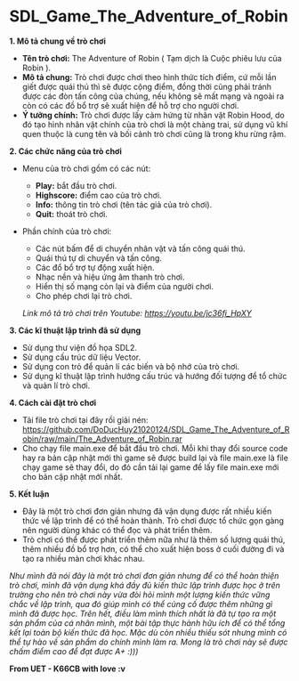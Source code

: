# SDL_Game_The_Adventure_of_Robin
**1. Mô tả chung về trò chơi**
- **Tên trò chơi:** The Adventure of Robin ( Tạm dịch là Cuộc phiêu lưu của Robin ).
- **Mô tả chung:** Trò chơi được chơi theo hình thức tích điểm, cứ mỗi lần giết được quái thú thì sẽ được cộng điểm, đồng thời cũng phải tránh được các đòn tấn công của chúng, nếu không sẽ mất mạng và ngoài ra còn có các đồ bổ trợ sẽ xuất hiện để hỗ trợ cho người chơi.
- **Ý tưởng chính:** Trò chơi được lấy cảm hứng từ nhân vật Robin Hood, do đó tạo hình nhân vật chính của trò chơi là một chàng trai, sử dụng vũ khí quen thuộc là cung tên và bối cảnh trò chơi cũng là trong khu rừng rậm.

**2. Các chức năng của trò chơi**
- Menu của trò chơi gồm có các nút: 
  + **Play:** bắt đầu trò chơi.
  + **Highscore:** điểm cao của trò chơi.
  + **Info:** thông tin trò chơi (tên tác giả của trò chơi).
  + **Quit:** thoát trò chơi.
- Phần chính của trò chơi:
  + Các nút bấm để di chuyển nhân vật và tấn công quái thú.
  + Quái thú tự di chuyển và tấn công.
  + Các đổ bổ trợ tự động xuất hiện.
  + Nhạc nền và hiệu ứng âm thanh trò chơi.
  + Hiển thị số mạng còn lại và điểm của người chơi.
  + Cho phép chơi lại trò chơi.
 
  *Link mô tả trò chơi trên Youtube: https://youtu.be/jc36fi_HpXY*

**3. Các kĩ thuật lập trình đã sử dụng**
- Sử dụng thư viện đồ họa SDL2.
- Sử dụng cấu trúc dữ liệu Vector.
- Sử dụng con trỏ để quản lí các biến và bộ nhớ của trò chơi.
- Sử dụng kĩ thuật lập trình hướng cấu trúc và hướng đối tượng để tổ chức và quản lí trò chơi.

**4. Cách cài đặt trò chơi**
- Tải file trò chơi tại đây rồi giải nén: https://github.com/DoDucHuy21020124/SDL_Game_The_Adventure_of_Robin/raw/main/The_Adventure_of_Robin.rar
- Cho chạy file main.exe để bắt đầu trò chơi. Mỗi khi thay đổi source code hay ra bản cập nhật mới thì game sẽ được build lại và file main.exe là file chạy game sẽ thay đổi, do đó cần tải lại game để lấy file main.exe mới cho bản cập nhật mới nhất.

**5. Kết luận**
- Đây là một trò chơi đơn giản nhưng đã vận dụng được rất nhiều kiến thức về lập trình để có thể hoàn thành. Trò chơi được tổ chức gọn gàng nên người dùng khác có thể đọc và phát triển thêm.
- Trò chơi có thể được phát triển thêm nữa như là thêm số lượng quái thú, thêm nhiều đồ bổ trợ hơn, có thể cho xuất hiện boss ở cuối đường đi và tạo ra nhiều màn chơi khác nhau.

*Như mình đã nói đây là một trò chơi đơn giản nhưng để có thể hoàn thiện trò chơi, mình đã vận dụng khá đầy đủ kiến thức lập trình được học ở trên trường cho nên trò chơi này vừa đòi hỏi mình một lượng kiến thức vững chắc về lập trình, qua đó giúp mình có thể củng cố được thêm những gì mình đã được học. Trên hết, điều làm mình thích nhất là đã tự tạo ra một sản phẩm của cá nhân mình, một bài tập thực hành hữu ích để có thể tổng kết lại toàn bộ kiến thức đã học. Mặc dù còn nhiều thiếu sót nhưng mình có thể tự hào về sản phẩm do chính mình làm ra. Mong là trò chơi này sẽ được chấm điểm cao để đạt được A+ :)))*

**From UET - K66CB with love :v**
